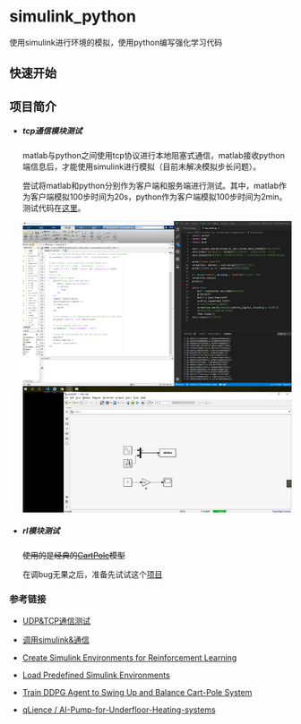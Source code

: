 # simulink_python

使用simulink进行环境的模拟，使用python编写强化学习代码

## 快速开始

## 项目简介

* ##### tcp通信模块测试

  matlab与python之间使用tcp协议进行本地阻塞式通信，matlab接收python端信息后，才能使用simulink进行模拟（目前未解决模拟步长问题）。

  尝试将matlab和python分别作为客户端和服务端进行测试。其中，matlab作为客户端模拟100步时间为20s，python作为客户端模拟100步时间为2min。测试代码在[这里](./tcp_connection_attempt)。

  ![image](./assets/demo.png)

* ##### rl模块测试

  ~~使用的是经典的[CartPole](./some_simulink_model/rlCartPoleSimscapeModel.slx)模型~~

  在调bug无果之后，准备先试试这个[项目](https://github.com/qLience/AI-Pump-for-Underfloor-Heating-systems)



### 参考链接

* [UDP&TCP通信测试](<https://blog.csdn.net/tiancai13579/article/details/53039437?locationNum=5&fps=1>)
* [调用simulink&通信](<https://github.com/sherrysherryli/simulink-python-communication>)
* [Create Simulink Environments for Reinforcement Learning](<https://www.mathworks.com/help/reinforcement-learning/ug/create-simulink-environments-for-reinforcement-learning.html>)
* [Load Predefined Simulink Environments](<https://www.mathworks.com/help/reinforcement-learning/ug/create-predefined-simulink-environments.html>)
* [Train DDPG Agent to Swing Up and Balance Cart-Pole System](<https://www.mathworks.com/help/reinforcement-learning/ug/train-ddpg-agent-to-swing-up-and-balance-cart-pole-system.html>)

*  [qLience / AI-Pump-for-Underfloor-Heating-systems](https://github.com/qLience/AI-Pump-for-Underfloor-Heating-systems)